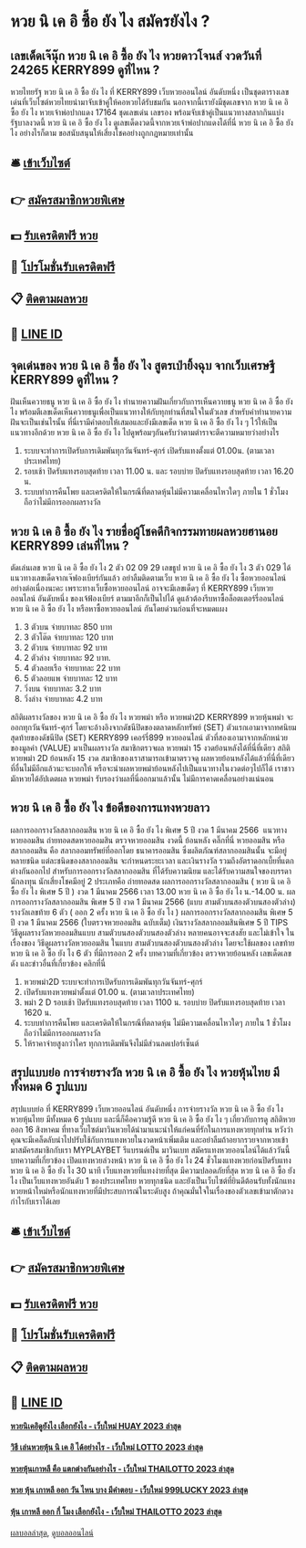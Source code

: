 # หวย นิ เค อิ ซื้อ ยัง ไง สมัครยังไง ?
## เลขเด็ดเจ๊นุ๊ก หวย นิ เค อิ ซื้อ ยัง ไง หวยดาวโจนส์ งวดวันที่ 24265 KERRY899 ดูที่ไหน ?
หวยไทยรัฐ หวย นิ เค อิ ซื้อ ยัง ไง ที่ KERRY899 เว็บหวยออนไลน์ อันดับหนึ่ง เป็นชุดตารางเลขเด่นที่เว็บไซต์หวยไทยนำมาจับเข้าคู่ให้คอหวยได้รับชมกัน นอกจากนี้เรายังมีชุดเลขจาก หวย นิ เค อิ ซื้อ ยัง ไง หวยเจ้าพ่อปากแดง 17164 ชุดเลขเด่น เลขรอง พร้อมจับเข้าคู่เป็นแนวทางสลากกินแบ่งรัฐบาลงวดนี้ หวย นิ เค อิ ซื้อ ยัง ไง ดูเลขเด็ดงวดนี้จากหวยเจ้าพ่อปากแดงได้ที่นี่ หวย นิ เค อิ ซื้อ ยัง ไง อย่างไรก็ตาม ขอสนับสนุนให้เสี่ยงโชคอย่างถูกกฎหมายเท่านั้น

## 🛎 [เข้าเว็บไซต์](https://bit.ly/3BG5bNw)
## 👉 [สมัครสมาชิกหวยพิเศษ](https://bit.ly/3BG5bNw)
## 💵 [รับเครดิตฟรี หวย](https://bit.ly/3C3mvgS)
## 👑 [โปรโมชั่นรับเครดิตฟรี](https://bit.ly/3C3mvgS)
## 📋 [ติดตามผลหวย](https://bit.ly/3C3mvgS)
## 📱 [LINE ID](https://bit.ly/3C3mvgS)

## จุดเด่นของ หวย นิ เค อิ ซื้อ ยัง ไง สูตรเป่ายิ้งฉุบ จากเว็บเศรษฐี KERRY899 ดูที่ไหน ?
ฝันเห็นควายธนู หวย นิ เค อิ ซื้อ ยัง ไง ทำนายความฝันเกี่ยวกับการเห็นควายธนู หวย นิ เค อิ ซื้อ ยัง ไง พร้อมตีเลขเด็ดเห็นควายธนูเพื่อเป็นแนวทางให้กับทุกท่านที่สนใจในตัวเลข สำหรับคำทำนายความฝันจะเป็นเช่นไรนั้น ที่นี่เรามีคำตอบให้เสมอและยังมีเลขเด็ด หวย นิ เค อิ ซื้อ ยัง ไง ๆ ไว้ให้เป็นแนวทางอีกด้วย หวย นิ เค อิ ซื้อ ยัง ไง ไปดูพร้อมๆกันครับว่าตามตำราจะตีความหมายว่าอย่างไร
1. ระบบจะทำการเปิดรับการเดิมพันทุกวันจันทร์-ศุกร์ เปิดรับแทงตั้งแต่ 01.00น. (ตามเวลาประเทศไทย)
2. รอบเช้า ปิดรับแทงรอบสุดท้าย เวลา 11.00 น. และ รอบบ่าย ปิดรับแทงรอบสุดท้าย เวลา 16.20 น.
3. ระบบทำการคืนโพย และเครดิตให้ในกรณีที่ตลาดหุ้นไม่มีความเคลื่อนไหวใดๆ ภายใน 1 ชั่วโมง ถือว่าไม่มีการออกผลรางวัล

## หวย นิ เค อิ ซื้อ ยัง ไง รายชื่อผู้โชคดีกิจกรรมทายผลหวยฮานอย KERRY899 เล่นที่ไหน ?
ตัดเล่นเลข หวย นิ เค อิ ซื้อ ยัง ไง 2 ตัว 02 09 29
เลขธูป หวย นิ เค อิ ซื้อ ยัง ไง 3 ตัว 029
ได้แนวทางเลขเด็ดจากเจ๊ฟองเบียร์กันแล้ว อย่าลืมติดตามเว็บ หวย นิ เค อิ ซื้อ ยัง ไง ซื้อหวยออนไลน์ อย่างต่อเนื่องนะคะ เพราะทางเว็บซื้อหวยออนไลน์ อาจจะมีเลขเด็ดๆ ที่ KERRY899 เว็บหวยออนไลน์ อันดับหนึ่ง ของเจ้ฟ้องเบียร์ ตามมาอีกก็เป็นไปได้ ดูแล้วต้องรีบหาซื้อล็อตเตอร์รี่ออนไลน์ หวย นิ เค อิ ซื้อ ยัง ไง หรือหาซื้อหวยออนไลน์ กันโดยด่วนก่อนที่จะหมดแผง
1. 3 ตัวบน จ่ายบาทละ 850 บาท
2. 3 ตัวโต๊ด จ่ายบาทละ 120 บาท
3. 2 ตัวบน จ่ายบาทละ 92 บาท
4. 2 ตัวล่าง จ่ายบาทละ 92 บาท.
5. 4 ตัวลอยเรือ จ่ายบาทละ 22 บาท
6. 5 ตัวลอยแพ จ่ายบาทละ 12 บาท
7. วิ่งบน จ่ายบาทละ 3.2 บาท
8. วิ่งล่าง จ่ายบาทละ 4.2 บาท

สถิติผลรางวัลของ หวย นิ เค อิ ซื้อ ยัง ไง หวยพม่า หรือ หวยพม่า2D KERRY899 หวยหุ้นพม่า จะออกทุกวันจันทร์-ศุกร์ โดยจะอ้างอิงจากดัชนีปิดของตลาดหลักทรัพย์ (SET) ตัวแรกเอามาจากทศนิยมสุดท้ายของดัชนีปิด (SET) KERRY899 เคอร์รี่899 หวยออนไลน์ ตัวที่สองเอามาจากหลักหน่วยของมูลค่า (VALUE) มาเป็นผลรางวัล สมาชิกตรวจผล หวยพม่า 15 งวดย้อนหลังได้ที่นี่ที่เดียว
สถิติหวยพม่า 2D ย้อนหลัง 15 งวด สมาชิกของเราสามารถเข้ามาตรวจดู ผลหวยย้อนหลังได้แล้วที่นี่ที่เดียว ที่อื่นไม่มีอีกแล้วนะจะบอกให้ หรือจะนำผลหวยพม่าย้อนหลังไปเป็นแนวทางในงวดต่อๆไปก็ได้ เราชาวมักหวยได้อัปเดตผล หวยพม่า รับรองว่าผลที่นี่ออกมาแล้วนั้น ไม่มีการคาดเคลื่อนอย่างแน่นอน

## หวย นิ เค อิ ซื้อ ยัง ไง ข้อดีของการแทงหวยลาว
ผลการออกรางวัลสลากออมสิน หวย นิ เค อิ ซื้อ ยัง ไง พิเศษ 5 ปี งวด 1 มีนาคม 2566
 แนวทางหวยออมสิน ถ่ายทอดสดหวยออมสิน ตรวจหวยออมสิน งวดนี้ ย้อนหลัง คลิ๊กที่นี่ 
หวยออมสิน หรือ สลากออมสิน คือ สลากออมทรัพย์ที่ออกโดย ธนาคารออมสิน ซึ่งผลิตภัณฑ์สลากออมสินนั้น จะมีอยู่หลายชนิด แต่ละชนิดของสลากออมสิน จะกำหนดระยะเวลา และเงินรางวัล รวมถึงอัตราดอกเบี้ยที่แตกต่างกันออกไป
สำหรับการออกรางวัลสลากออมสิน ที่ได้รับความนิยม และได้รับความสนใจของบรรดานักลงทุน นักเสี่ยงโชคมีอยู่ 2 ประเภทคือ
ถ่ายทอดสด ผลการออกรางวัลสลากออมสิน ( หวย นิ เค อิ ซื้อ ยัง ไง พิเศษ 5 ปี ) งวด 1 มีนาคม 2566 เวลา 13.00 หวย นิ เค อิ ซื้อ ยัง ไง น.-14.00 น.
ผลการออกรางวัลสลากออมสิน พิเศษ 5 ปี งวด 1 มีนาคม 2566 (แบบ สามตัวบนสองตัวบนสองตัวล่าง)
รางวัลเลขท้าย 6 ตัว ( ออก 2 ครั้ง หวย นิ เค อิ ซื้อ ยัง ไง )
ผลการออกรางวัลสลากออมสิน พิเศษ 5 ปี งวด 1 มีนาคม 2566 (ใบตรวจหวยออมสิน ฉบับเต็ม)
เงินรางวัลสลากออมสินพิเศษ 5 ปี
TIPS วิธีดูผลรางวัลหวยออมสินแบบ สามตัวบนสองตัวบนสองตัวล่าง
หลายคนอาจจะสงสัย และไม่เข้าใจ ในเรื่องของ วิธีดูผลรางวัลหวยออมสิน ในแบบ สามตัวบนสองตัวบนสองตัวล่าง โดยจะใช้ผลของ เลขท้าย หวย นิ เค อิ ซื้อ ยัง ไง 6 ตัว ที่มีการออก 2 ครั้ง
บทความที่เกี่ยวข้อง
ตรวจหวยย้อนหลัง เลขเด็ดเลขดัง และข่าวอื่นที่เกี่ยวข้อง คลิกที่นี่
1. หวยพม่า2D ระบบจะทำการเปิดรับการเดิมพันทุกวันจันทร์-ศุกร์
2. เปิดรับแทงหวยพม่าตั้งแต่ 01.00 น. (ตามเวลาประเทศไทย)
3. พม่า 2 D รอบเช้า ปิดรับแทงรอบสุดท้าย เวลา 1100 น. รอบบ่าย ปิดรับแทงรอบสุดท้าย เวลา 1620 น.
4. ระบบทำการคืนโพย และเครดิตให้ในกรณีที่ตลาดหุ้น ไม่มีความเคลื่อนไหวใดๆ ภายใน 1 ชั่วโมง ถือว่าไม่มีการออกผลรางวัล
5. ให้ราคาจ่ายสูงกว่าใคร ทุกการเดิมพันจึงไม่มีส่วนลดเปอร์เซ็นต์

## สรุปแบบย่อ การจ่ายรางวัล หวย นิ เค อิ ซื้อ ยัง ไง หวยหุ้นไทย มีทั้งหมด 6 รูปแบบ
สรุปแบบย่อ ที่ KERRY899 เว็บหวยออนไลน์ อันดับหนึ่ง การจ่ายรางวัล หวย นิ เค อิ ซื้อ ยัง ไง หวยหุ้นไทย มีทั้งหมด 6 รูปแบบ และนี่ก็คือความรู้ดี หวย นิ เค อิ ซื้อ ยัง ไง ๆ เกี่ยวกับการดู สถิติหวยออก 16 สิงหาคม ที่ทางเว็บไซต์มาวินหวยได้นำมาแนะนำให้แก่คนที่รักในการแทงหวยทุกท่าน หวังว่าคุณจะมีเคล็ดลับนำไปปรับใช้กับการแทงหวยในงวดหน้าเพิ่มเติม และอย่าลืมถ้าอยากรวยจากหวยเข้ามาสมัครสมาชิกกับเรา
MYPLAYBET รีแบรนด์เป็น มาวินเบท สมัครแทงหวยออนไลน์ได้แล้ววันนี้
บทความที่เกี่ยวข้อง
เปิดแทงหวยล่วงหน้า หวย นิ เค อิ ซื้อ ยัง ไง 24 ชั่วโมงแทงหวยก่อนปิดรับแทง หวย นิ เค อิ ซื้อ ยัง ไง 30 นาที เว็บแทงหวยที่แทงง่ายที่สุด มีความปลอดภัยที่สุด หวย นิ เค อิ ซื้อ ยัง ไง เป็นเว็บแทงหวยอันดับ 1 ของประเทศไทย หวยทุกชนิด และยังเป็นเว็บไซต์ที่ยินดีต้อนรับทั้งนักแทงหวยหน้าใหม่หรือนักแทงหวยที่มีประสบการณ์ในระดับสูง ถ้าคุณมั่นใจในเรื่องของตัวเลขเข้ามาตักตวงกำไรกับเราได้เลย

## 🛎 [เข้าเว็บไซต์](https://bit.ly/3BG5bNw)
## 👉 [สมัครสมาชิกหวยพิเศษ](https://bit.ly/3BG5bNw)
## 💵 [รับเครดิตฟรี หวย](https://bit.ly/3C3mvgS)
## 👑 [โปรโมชั่นรับเครดิตฟรี](https://bit.ly/3C3mvgS)
## 📋 [ติดตามผลหวย](https://bit.ly/3C3mvgS)
## 📱 [LINE ID](https://bit.ly/3C3mvgS)

#### [หวยนิเคอิดูยังไง เลือกยังไง - เว็บใหม่ HUAY 2023 ล่าสุด](https://atom.io/themes/หวยนิเคอิดูยังไง%20เลือกยังไง%20-%20เว็บใหม่%20huay%202023%20ล่าสุด)
#### [วิธี เล่นหวยหุ้น นิ เค อิ ได้อย่างไร - เว็บใหม่ LOTTO 2023 ล่าสุด](https://atom.io/themes/วิธี%20เล่นหวยหุ้น%20นิ%20เค%20อิ%20ได้อย่างไร%20-%20เว็บใหม่%20lotto%202023%20ล่าสุด)
#### [หวยหุ้นเกาหลี คือ แตกต่างกันอย่างไร - เว็บใหม่ THAILOTTO 2023 ล่าสุด](https://atom.io/themes/หวยหุ้นเกาหลี%20คือ%20แตกต่างกันอย่างไร%20-%20เว็บใหม่%20thailotto%202023%20ล่าสุด)
#### [หวย หุ้น เกาหลี ออก วัน ไหน บาง มีคำตอบ - เว็บใหม่ 999LUCKY 2023 ล่าสุด](https://atom.io/themes/หวย%20หุ้น%20เกาหลี%20ออก%20วัน%20ไหน%20บาง%20มีคำตอบ%20-%20เว็บใหม่%20999lucky%202023%20ล่าสุด)
#### [หุ้น เกาหลี ออก กี่ โมง เลือกยังไง - เว็บใหม่ THAILOTTO 2023 ล่าสุด](https://atom.io/themes/หุ้น%20เกาหลี%20ออก%20กี่%20โมง%20เลือกยังไง%20-%20เว็บใหม่%20thailotto%202023%20ล่าสุด)

[ผลบอลล่าสุด](https://siamsport.tv "ผลบอลล่าสุด"), [ดูบอลออนไลน์](https://siamsport.tv/ดูบอลสด "ดูบอลออนไลน์")